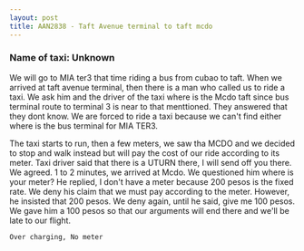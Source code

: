 ```yaml
---
layout: post
title: AAN2838 - Taft Avenue terminal to taft mcdo
---
```


### Name of taxi: Unknown

We will go to MIA ter3 that time riding a bus from cubao to taft. When we arrived at taft avenue terminal, then there is a man who called us to ride a taxi. We ask him and the driver of the taxi where is the Mcdo taft since bus terminal route to terminal 3 is near to that menttioned. They answered that they dont know. We are forced to ride a taxi because we can't find either where is the bus terminal for MIA TER3. 

The taxi starts to run, then a few meters, we saw tha MCDO and we decided to stop and walk instead but will pay the cost of our ride according to its meter. Taxi driver said that there is a UTURN there, I will send off you there. We agreed. 1 to 2 minutes, we arrived at Mcdo. We questioned him where is your meter? He replied, I don't have a meter because 200 pesos is the fixed rate. We deny his claim that we must pay according to the meter. However, he insisted that 200 pesos. We deny again, until he said, give me 100 pesos. We gave him a 100 pesos so that our arguments will end there and we'll be late to our flight. 


```Over charging, No meter```
